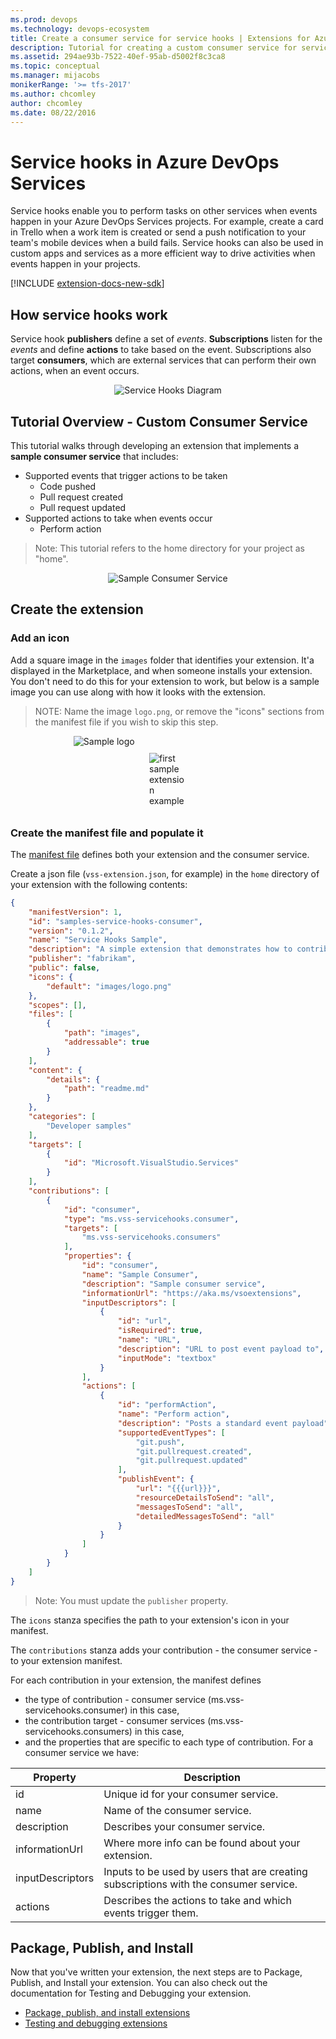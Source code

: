 ```yaml
---
ms.prod: devops
ms.technology: devops-ecosystem
title: Create a consumer service for service hooks | Extensions for Azure DevOps Services
description: Tutorial for creating a custom consumer service for service hooks in Azure DevOps Services.
ms.assetid: 294ae93b-7522-40ef-95ab-d5002f8c3ca8
ms.topic: conceptual
ms.manager: mijacobs
monikerRange: '>= tfs-2017'
ms.author: chcomley
author: chcomley
ms.date: 08/22/2016
---
```


# Service hooks in Azure DevOps Services

Service hooks enable you to perform tasks on other services when events happen in your Azure DevOps Services projects. For example, create a card in Trello 
when a work item is created or send a push notification to your team's mobile devices when a build fails. Service hooks can also be used in custom apps and services 
as a more efficient way to drive activities when events happen in your projects.

[!INCLUDE [extension-docs-new-sdk](../../_shared/extension-docs-new-sdk.md)]

## How service hooks work

Service hook **publishers** define a set of *events*. **Subscriptions** listen for the *events* and define **actions** to take based on the event. 
Subscriptions also target **consumers**, which are external services that can perform their own actions, when an event occurs. 

<center><img src="./_img/service-hooks.png" alt="Service Hooks Diagram"/></center>

## Tutorial Overview - Custom Consumer Service

This tutorial walks through developing an extension that implements a **sample consumer service** that includes:
- Supported events that trigger actions to be taken
    - Code pushed
    - Pull request created
    - Pull request updated
-   Supported actions to take when events occur
    - Perform action

> Note: This tutorial refers to the home directory for your project as "home". 

<center><img src="./_img/consumer-service.png" alt="Sample Consumer Service"/></center>

## Create the extension
### Add an icon

Add a square image in the ```images``` folder that identifies your extension.
It'a displayed in the Marketplace, and when someone installs your extension. You don't need to do this for your extension to work, 
but below is a sample image you can use along with how it looks with the extension.

>NOTE: Name the image ```logo.png```, or remove the "icons" sections from the manifest file if you wish to skip this step.

<div style="vertical-align:middle;display:block;width:60%;margin-left:auto;margin-right:auto">
<img alt="Sample logo" src="../get-started/_img/logo.png" style="display:block;padding-bottom:10px;margin-left:auto;margin-right:auto">
</div>
<div style="vertical-align:middle;display:block;width:60;margin-left:auto;margin-right:auto">
<img alt="first sample extension example" src="../get-started/_img/first-sample-extension.png" style="display:block;padding-bottom:10px;margin-left:auto;margin-right:auto">
</div>

### Create the manifest file and populate it
The [manifest file](./manifest.md) defines both your extension and the consumer service.

Create a json file (`vss-extension.json`, for example) in the `home` directory of your extension with the following contents:

```json
{
    "manifestVersion": 1,
    "id": "samples-service-hooks-consumer",
    "version": "0.1.2",
    "name": "Service Hooks Sample",
    "description": "A simple extension that demonstrates how to contribute a consumer service into service hooks.",
    "publisher": "fabrikam",
    "public": false,
    "icons": {
        "default": "images/logo.png"
    },
    "scopes": [],
    "files": [
        {
            "path": "images",
            "addressable": true
        }
    ],
    "content": {
        "details": {
            "path": "readme.md"
        }
    },
    "categories": [
        "Developer samples"
    ],
    "targets": [
        {
            "id": "Microsoft.VisualStudio.Services"
        }
    ],
    "contributions": [
        {
            "id": "consumer",
            "type": "ms.vss-servicehooks.consumer",
            "targets": [
                "ms.vss-servicehooks.consumers"
            ],
            "properties": {
                "id": "consumer",
                "name": "Sample Consumer",
                "description": "Sample consumer service",
                "informationUrl": "https://aka.ms/vsoextensions",
                "inputDescriptors": [
                    {
                        "id": "url",
                        "isRequired": true,
                        "name": "URL",
                        "description": "URL to post event payload to",
                        "inputMode": "textbox"
                    }
                ],
                "actions": [
                    {
                        "id": "performAction",
                        "name": "Perform action",
                        "description": "Posts a standard event payload",
                        "supportedEventTypes": [
                            "git.push",
                            "git.pullrequest.created",
                            "git.pullrequest.updated"
                        ],
                        "publishEvent": {
                            "url": "{{{url}}}",
                            "resourceDetailsToSend": "all",
                            "messagesToSend": "all",
                            "detailedMessagesToSend": "all"
                        }
                    }
                ]
            }
        }
    ]
}
```
> Note: You must update the `publisher` property.

The `icons` stanza specifies the path to your extension's icon in your manifest.

The `contributions` stanza adds your contribution - the consumer service - to your extension manifest.

For each contribution in your extension, the manifest defines
- the type of contribution - consumer service (ms.vss-servicehooks.consumer) in this case,
- the contribution target - consumer services (ms.vss-servicehooks.consumers) in this case,
- and the properties that are specific to each type of contribution. For a consumer service we have:

| Property           | Description                                                                                                                         
|--------------------|------------------------------------------------------------------------------------------|
| id                 | Unique id for your consumer service.                                                     |                  
| name               | Name of the consumer service.                                                            |                   
| description        | Describes your consumer service.                                                         |                   
| informationUrl     | Where more info can be found about your extension.                                       |
| inputDescriptors   | Inputs to be used by users that are creating subscriptions with the consumer service.    |                   
| actions            | Describes the actions to take and which events trigger them.                             |    

## Package, Publish, and Install

Now that you've written your extension, the next steps are to Package, Publish, and Install your extension. You can also check out the 
documentation for Testing and Debugging your extension. 

* [Package, publish, and install extensions](../publish/overview.md)
* [Testing and debugging extensions](../test/debug-in-browser.md)
